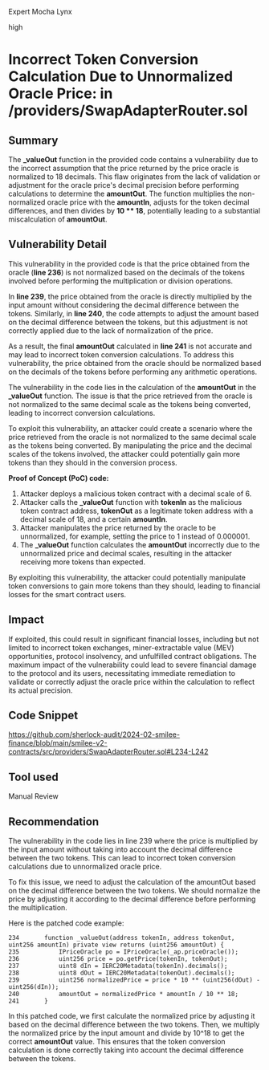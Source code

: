 Expert Mocha Lynx

high

# Incorrect Token Conversion Calculation Due to Unnormalized Oracle Price: in /providers/SwapAdapterRouter.sol

## Summary
The **_valueOut** function in the provided code contains a vulnerability due to the incorrect assumption that the price returned by the price oracle is normalized to 18 decimals. This flaw originates from the lack of validation or adjustment for the oracle price's decimal precision before performing calculations to determine the **amountOut**. The function multiplies the non-normalized oracle price with the **amountIn**, adjusts for the token decimal differences, and then divides by **10 ** 18**, potentially leading to a substantial miscalculation of **amountOut**. 
## Vulnerability Detail
This vulnerability in the provided code is that the price obtained from the oracle (**line 236**) is not normalized based on the decimals of the tokens involved before performing the multiplication or division operations.

In **line 239**, the price obtained from the oracle is directly multiplied by the input amount without considering the decimal difference between the tokens. Similarly, in **line 240**, the code attempts to adjust the amount based on the decimal difference between the tokens, but this adjustment is not correctly applied due to the lack of normalization of the price.

As a result, the final **amountOut** calculated in **line 241** is not accurate and may lead to incorrect token conversion calculations. To address this vulnerability, the price obtained from the oracle should be normalized based on the decimals of the tokens before performing any arithmetic operations.

The vulnerability in the code lies in the calculation of the **amountOut** in the **_valueOut** function. The issue is that the price retrieved from the oracle is not normalized to the same decimal scale as the tokens being converted, leading to incorrect conversion calculations.

To exploit this vulnerability, an attacker could create a scenario where the price retrieved from the oracle is not normalized to the same decimal scale as the tokens being converted. By manipulating the price and the decimal scales of the tokens involved, the attacker could potentially gain more tokens than they should in the conversion process.

**Proof of Concept (PoC) code:**

1. Attacker deploys a malicious token contract with a decimal scale of 6.
2. Attacker calls the **_valueOut** function with **tokenIn** as the malicious token contract address, **tokenOut** as a legitimate token address with a decimal scale of 18, and a certain **amountIn**.
3. Attacker manipulates the price returned by the oracle to be unnormalized, for example, setting the price to 1 instead of 0.000001.
4. The **_valueOut** function calculates the **amountOut** incorrectly due to the unnormalized price and decimal scales, resulting in the attacker receiving more tokens than expected.

By exploiting this vulnerability, the attacker could potentially manipulate token conversions to gain more tokens than they should, leading to financial losses for the smart contract users.

## Impact
If exploited, this could result in significant financial losses, including but not limited to incorrect token exchanges, miner-extractable value (MEV) opportunities, protocol insolvency, and unfulfilled contract obligations. The maximum impact of the vulnerability could lead to severe financial damage to the protocol and its users, necessitating immediate remediation to validate or correctly adjust the oracle price within the calculation to reflect its actual precision.
## Code Snippet
https://github.com/sherlock-audit/2024-02-smilee-finance/blob/main/smilee-v2-contracts/src/providers/SwapAdapterRouter.sol#L234-L242
## Tool used

Manual Review

## Recommendation
The vulnerability in the code lies in line 239 where the price is multiplied by the input amount without taking into account the decimal difference between the two tokens. This can lead to incorrect token conversion calculations due to unnormalized oracle price.

To fix this issue, we need to adjust the calculation of the amountOut based on the decimal difference between the two tokens. We should normalize the price by adjusting it according to the decimal difference before performing the multiplication.

Here is the patched code example:

```solidity
234       function _valueOut(address tokenIn, address tokenOut, uint256 amountIn) private view returns (uint256 amountOut) {
235           IPriceOracle po = IPriceOracle(_ap.priceOracle());
236           uint256 price = po.getPrice(tokenIn, tokenOut);
237           uint8 dIn = IERC20Metadata(tokenIn).decimals();
238           uint8 dOut = IERC20Metadata(tokenOut).decimals();
239           uint256 normalizedPrice = price * 10 ** (uint256(dOut) - uint256(dIn));
240           amountOut = normalizedPrice * amountIn / 10 ** 18;
241       }
```
In this patched code, we first calculate the normalized price by adjusting it based on the decimal difference between the two tokens. Then, we multiply the normalized price by the input amount and divide by 10^18 to get the correct **amountOut** value. This ensures that the token conversion calculation is done correctly taking into account the decimal difference between the tokens.